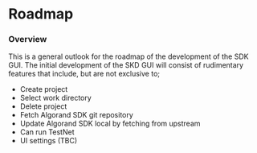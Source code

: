# Roadmap

### Overview

This is a general outlook for the roadmap of the development of the SDK GUI. The initial development of the SKD GUI will consist of rudimentary features that include, but are not exclusive to;

- Create project
- Select work directory
- Delete project
- Fetch Algorand SDK git repository
- Update Algorand SDK local by fetching from upstream
- Can run TestNet
- UI settings (TBC)
